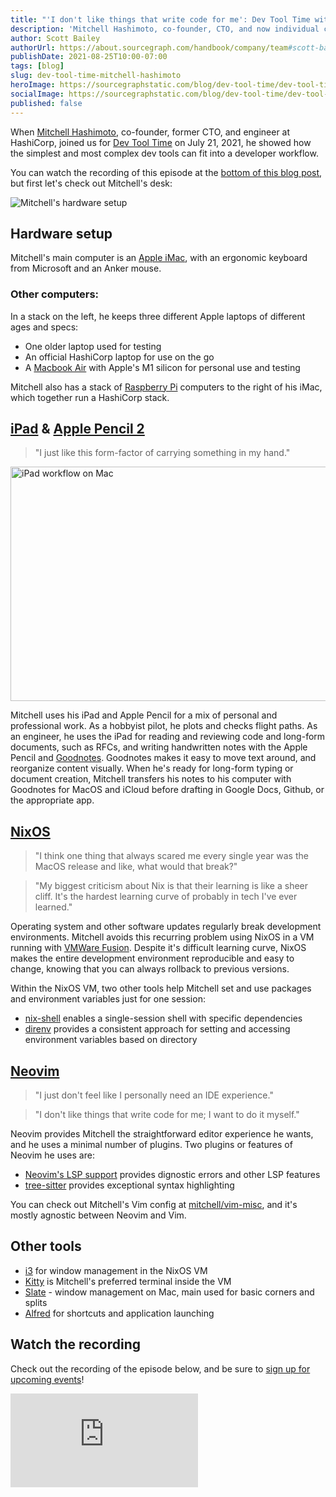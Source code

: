 ```yaml
---
title: "'I don't like things that write code for me': Dev Tool Time with Mitchell Hashimoto"
description: 'Mitchell Hashimoto, co-founder, CTO, and now individual contributor at HashiCorp, shares how reproducible environments with NixOS and an iPad fit into his developer workflow.'
author: Scott Bailey
authorUrl: https://about.sourcegraph.com/handbook/company/team#scott-bailey-he-him
publishDate: 2021-08-25T10:00-07:00
tags: [blog]
slug: dev-tool-time-mitchell-hashimoto
heroImage: https://sourcegraphstatic.com/blog/dev-tool-time/dev-tool-time-mitchell-hashimoto.jpg
socialImage: https://sourcegraphstatic.com/blog/dev-tool-time/dev-tool-time-mitchell-hashimoto.jpg
published: false
---
```


When [Mitchell Hashimoto](https://twitter.com/mitchellh), co-founder, former CTO, and engineer at HashiCorp, joined us for [Dev Tool Time](https://info.sourcegraph.com/dev-tool-time) on July 21, 2021, he showed how the simplest and most complex dev tools can fit into a developer workflow.

You can watch the recording of this episode at the [bottom of this blog post](#Watch-the-recording), but first let's check out Mitchell's desk:

![Mitchell's hardware setup](https://sourcegraphstatic.com/blog/dev-tool-time/dev-tool-time-mitchell-hashimoto-desk.jpeg)

## Hardware setup

Mitchell's main computer is an [Apple iMac](https://www.apple.com/imac/), with an ergonomic keyboard from Microsoft and an Anker mouse.

### Other computers:

In a stack on the left, he keeps three different Apple laptops of different ages and specs:

- One older laptop used for testing
- An official HashiCorp laptop for use on the go
- A [Macbook Air](https://www.apple.com/macbook-air/) with Apple's M1 silicon for personal use and testing

Mitchell also has a stack of [Raspberry Pi](https://www.raspberrypi.org/) computers to the right of his iMac, which together run a HashiCorp stack.

## [iPad](https://www.apple.com/ipad-pro/) & [Apple Pencil 2](https://www.apple.com/apple-pencil/)

> "I just like this form-factor of carrying something in my hand."

<img src="https://sourcegraphstatic.com/blog/dev-tool-time/dev-tool-time-hashimoto-ipad.png" alt="iPad workflow on Mac" width="700" height="375">

Mitchell uses his iPad and Apple Pencil for a mix of personal and professional work. As a hobbyist pilot, he plots and checks flight paths. As an engineer, he uses the iPad for reading and reviewing code and long-form documents, such as RFCs, and writing handwritten notes with the Apple Pencil and [Goodnotes](https://www.goodnotes.com/). Goodnotes makes it easy to move text around, and reorganize content visually. When he's ready for long-form typing or document creation, Mitchell transfers his notes to his computer with Goodnotes for MacOS and iCloud before drafting in Google Docs, Github, or the appropriate app.

## [NixOS](https://nixos.org/)

> "I think one thing that always scared me every single year was the MacOS release and like, what would that break?"

> "My biggest criticism about Nix is that their learning is like a sheer cliff. It's the hardest learning curve of probably in tech I've ever learned."

Operating system and other software updates regularly break development environments. Mitchell avoids this recurring problem using NixOS in a VM running with [VMWare Fusion](https://www.vmware.com/products/fusion.html). Despite it's difficult learning curve, NixOS makes the entire development environment reproducible and easy to change, knowing that you can always rollback to previous versions.

Within the NixOS VM, two other tools help Mitchell set and use packages and environment variables just for one session:

- [nix-shell](https://nixos.org/manual/nix/stable/#sec-nix-shell) enables a single-session shell with specific dependencies
- [direnv](direnv) provides a consistent approach for setting and accessing environment variables based on directory

## [Neovim](https://neovim.io/)

> "I just don't feel like I personally need an IDE experience."

> "I don't like things that write code for me; I want to do it myself."

Neovim provides Mitchell the straightforward editor experience he wants, and he uses a minimal number of plugins. Two plugins or features of Neovim he uses are:

- [Neovim's LSP support](https://github.com/neovim/nvim-lspconfig) provides dignostic errors and other LSP features
- [tree-sitter](https://github.com/nvim-treesitter/nvim-treesitter) provides exceptional syntax highlighting

You can check out Mitchell's Vim config at [mitchell/vim-misc](https://github.com/mitchellh/vim-misc), and it's mostly agnostic between Neovim and Vim.

## Other tools

- [i3](https://i3wm.org/) for window management in the NixOS VM
- [Kitty](https://sw.kovidgoyal.net/kitty/) is Mitchell's preferred terminal inside the VM
- [Slate](https://github.com/jigish/slate) - window management on Mac, main used for basic corners and splits
- [Alfred](https://www.alfredapp.com/) for shortcuts and application launching

## Watch the recording

Check out the recording of the episode below, and be sure to [sign up for upcoming events](https://info.sourcegraph.com/dev-tool-time)!

<div class="container my-4 video-embed embed-responsive embed-responsive-16by9">
    <iframe class="embed-responsive-item" src="https://www.youtube-nocookie.com/embed/LA8KF9Fs2sk?autoplay=0&amp;cc_load_policy=0&amp;start=93&amp;end=0&amp;loop=0&amp;controls=1&amp;modestbranding=0&amp;rel=0" allowfullscreen="" allow="accelerometer; autoplay; encrypted-media; gyroscope; picture-in-picture" frameborder="0"></iframe>
</div>
